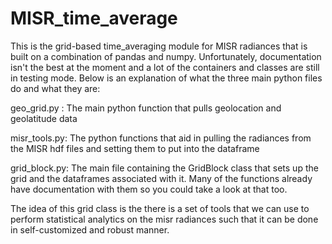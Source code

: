 # MISR_time_average

This is the grid-based time_averaging module for MISR radiances that is built on a combination of pandas and numpy. Unfortunately, documentation isn't the best at the moment and a lot of the containers and classes are still in testing mode.
Below is an explanation of what the three main python files do and what they are:

geo_grid.py : The main python function that pulls geolocation and geolatitude data

misr_tools.py: The python functions that aid in pulling the radiances from the MISR hdf files and setting them to put into the dataframe

grid_block.py: The main file containing the GridBlock class that sets up the grid and the dataframes associated with it. Many of the functions already have documentation with them so you could take a look at that too.

The idea of this grid class is the there is a set of tools that we can use to perform statistical analytics on the misr radiances such that it can be done in self-customized and robust manner. 
